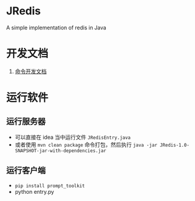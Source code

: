 # JRedis
A simple implementation of redis in Java

# 开发文档

1.   [命令开发文档](./docs/command.md)

# 运行软件

## 运行服务器

- 可以直接在 idea 当中运行文件 `JRedisEntry.java`
- 或者使用 `mvn clean package` 命令打包，然后执行 `java -jar JRedis-1.0-SNAPSHOT-jar-with-dependencies.jar`

## 运行客户端

- `pip install prompt_toolkit`
- python entry.py